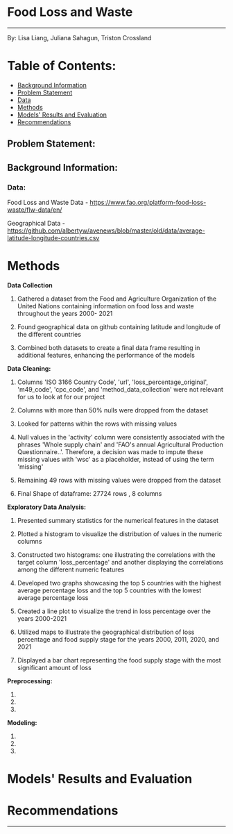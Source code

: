 # Food Loss and Waste 
----
By: Lisa Liang, Juliana Sahagun, Triston Crossland

# Table of Contents:

<!--ts-->
   * [Background Information](#background-information)
   * [Problem Statement](https://github.com/julianasaha/Group-Project4#problem-statement)
   * [Data](#data)
   * [Methods](#methods)
   * [Models' Results and Evaluation](#models-results-and-evaluation)
   * [Recommendations](#recommendations)
   

## Problem Statement:


## Background Information:


### Data:

Food Loss and Waste Data - https://www.fao.org/platform-food-loss-waste/flw-data/en/

Geographical Data - https://github.com/albertyw/avenews/blob/master/old/data/average-latitude-longitude-countries.csv

# Methods

**Data Collection**

1. Gathered a dataset from the Food and Agriculture Organization of the United Nations containing information on food loss and waste throughout the years 2000- 2021

2. Found geographical data on github containing latitude and longitude of the different countries

3. Combined both datasets to create a final data frame resulting in  additional features, enhancing the performance of the models

**Data Cleaning:**

1. Columns  'ISO 3166 Country Code’, 'url', 'loss_percentage_original', 'm49_code', 'cpc_code', and 'method_data_collection' were not relevant for us to look at for our project 

2. Columns with more than 50% nulls were dropped from the dataset

3. Looked for patterns within the rows with missing values

4. Null values in the 'activity' column were consistently associated with the phrases 'Whole supply chain' and 'FAO's annual Agricultural Production Questionnaire..'. Therefore, a decision was made to impute these missing values with 'wsc' as a placeholder, instead of using the term 'missing'

5. Remaining 49 rows with missing values were dropped from the dataset

6. Final Shape of dataframe: 27724 rows , 8 columns



**Exploratory Data Analysis:**

1. Presented summary statistics for the numerical features in the dataset

2. Plotted a histogram to visualize the distribution of values in the numeric columns

3. Constructed two histograms: one illustrating the correlations with the target column 'loss_percentage' and another displaying the correlations among the different numeric features

4. Developed two graphs showcasing the top 5 countries with the highest average percentage loss and the top 5 countries with the lowest average percentage loss

5. Created a line plot to visualize the trend in loss percentage over the years 2000-2021

6. Utilized maps to illustrate the geographical distribution of loss percentage and food supply stage for the years 2000, 2011, 2020, and 2021

7. Displayed a bar chart representing the food supply stage with the most significant amount of loss

**Preprocessing:**

1.
2.
3.


**Modeling:**

1.
2.
3.


# Models' Results and Evaluation 



# Recommendations






----
